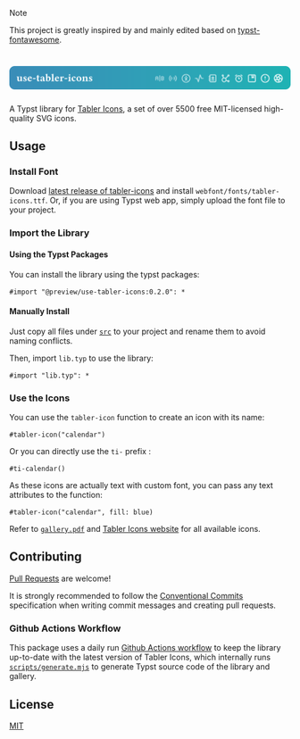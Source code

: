 > [!NOTE]
>
> This project is greatly inspired by and mainly edited based on [typst-fontawesome](https://github.com/duskmoon314/typst-fontawesome).

<h1 align="center">
  <img alt="Typst" src="assets/splash.svg">
</h1>

A Typst library for [Tabler Icons](https://github.com/tabler/tabler-icons), a set of over 5500 free MIT-licensed high-quality SVG icons.

## Usage
### Install Font
Download [latest release of tabler-icons](https://github.com/tabler/tabler-icons/releases) and install `webfont/fonts/tabler-icons.ttf`. Or, if you are using Typst web app, simply upload the font file to your project.

### Import the Library
#### Using the Typst Packages
You can install the library using the typst packages:
```typst
#import "@preview/use-tabler-icons:0.2.0": *
```

#### Manually Install
Just copy all files under [`src`](https://github.com/zyf722/typst-tabler-icons/tree/main/src) to your project and rename them to avoid naming conflicts.

Then, import `lib.typ` to use the library:
```typst
#import "lib.typ": *
```

### Use the Icons
You can use the `tabler-icon` function to create an icon with its name:
```typst
#tabler-icon("calendar")
```

Or you can directly use the `ti-` prefix :
```typst
#ti-calendar()
```

As these icons are actually text with custom font, you can pass any text attributes to the function:
```typst
#tabler-icon("calendar", fill: blue)
```

Refer to [`gallery.pdf`](https://github.com/zyf722/typst-tabler-icons/tree/main/gallery/gallery.pdf) and [Tabler Icons website](https://tabler.io/icons) for all available icons.

## Contributing
[Pull Requests](https://github.com/zyf722/typst-tabler-icons/pulls) are welcome!

It is strongly recommended to follow the [Conventional Commits](https://www.conventionalcommits.org/en/v1.0.0/) specification when writing commit messages and creating pull requests.

### Github Actions Workflow
This package uses a daily run [Github Actions workflow](https://github.com/zyf722/typst-tabler-icons/tree/main/.github/workflows/build.yml) to keep the library up-to-date with the latest version of Tabler Icons, which internally runs [`scripts/generate.mjs`](https://github.com/zyf722/typst-tabler-icons/tree/main/scripts/generate.mjs) to generate Typst source code of the library and gallery.

## License
[MIT](https://github.com/zyf722/typst-tabler-icons/tree/main/LICENSE)